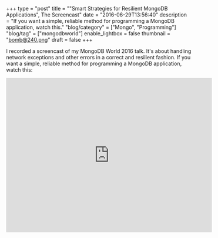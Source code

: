 +++
type = "post"
title = "\"Smart Strategies for Resilient MongoDB Applications\", The Screencast"
date = "2016-06-29T13:56:40"
description = "If you want a simple, reliable method for programming a MongoDB application, watch this."
"blog/category" = ["Mongo", "Programming"]
"blog/tag" = ["mongodbworld"]
enable_lightbox = false
thumbnail = "bomb@240.png"
draft = false
+++

<p>I recorded a screencast of my MongoDB World 2016 talk. It's about handling network exceptions and other errors in a correct and resilient fashion. If you want a simple, reliable method for programming a MongoDB application, watch this:</p>
<iframe width="560" height="420" src="https://www.youtube.com/embed/QKpwx6bQnIM?rel=0" frameborder="0" allowfullscreen></iframe>
    